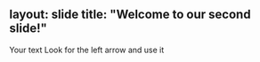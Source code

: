layout: slide
title: "Welcome to our second slide!"
---
Your text
Look for the left arrow and use it
